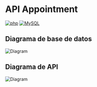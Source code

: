 # API Appointment
[![php](https://img.shields.io/badge/php-F7DF1E?style=flat-square&logo=php&logoColor=black&labelColor=F7DF1E)]()
[![MySQL](https://img.shields.io/badge/MySQL-279FDF?style=flat-square&logo=mysql&logoColor=white&labelColor=279FDF)]()
</br>
   
## Diagrama de base de datos

![Diagram](https://github.com/Adrian-REH/APIappointment/blob/main/Diagrama%20sin%20título.drawio.png)

## Diagrama de API

![Diagram](https://github.com/Adrian-REH/APIappointment/blob/main/Diagrama%20sin%20título.drawio.png)
